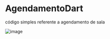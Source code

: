 # AgendamentoDart
código simples referente a agendamento de sala

![image](https://user-images.githubusercontent.com/112115486/234099722-e5f817eb-2ad6-4eff-9acd-351fb88dfbfc.png)
